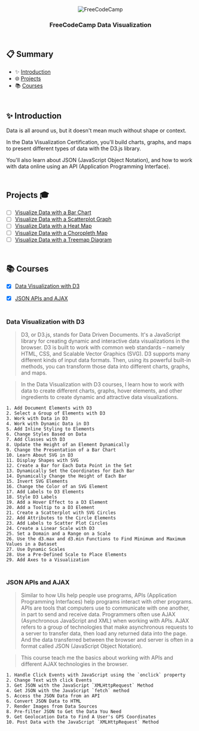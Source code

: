 <div align="center" class="container">
<div align="center">
  <img alt="FreeCodeCamp" src="https://cdn.freecodecamp.org/platform/universal/fcc_primary.svg">
</div>
<h3  align="center">FreeCodeCamp Data Visualization</h3>
</div>

## <br /> 📋 <a name="table">Summary</a>

- ✨ [Introduction](#introduction)
- 🌐 [Projects](#projects)
- 📚 [Courses](#courses)

## <br /> <a name="introduction">✨ Introduction</a>

Data is all around us, but it doesn't mean much without shape or context.

In the Data Visualization Certification, you'll build charts, graphs, and maps to present different types of data with the D3.js library.

You'll also learn about JSON (JavaScript Object Notation), and how to work with data online using an API (Application Programming Interface).

## <br /> <a name="projects">Projects 🎓</a>
- [ ] [Visualize Data with a Bar Chart](./1_Bar-chart/)  
- [ ] [Visualize Data with a Scatterplot Graph](./2_Scatterplot-graph/)  
- [ ] [Visualize Data with a Heat Map](./3_Heat-map/)  
- [ ] [Visualize Data with a Choropleth Map](./4_Choropleth-map/)  
- [ ] [Visualize Data with a Treemap Diagram](./5_Treemap-diagram/)  

## <br /> <a name="courses">📚 Courses</a>

- [x] [Data Visualization with D3](Data-Visualization)
- [x] [JSON APIs and AJAX](JSON-APIs)



### <br /> <a name="Data-Visualization">Data Visualization with D3</a>

> D3, or D3.js, stands for Data Driven Documents. It's a JavaScript library for creating dynamic and interactive data visualizations in the browser.
> D3 is built to work with common web standards – namely HTML, CSS, and Scalable Vector Graphics (SVG).
> D3 supports many different kinds of input data formats. Then, using its powerful built-in methods, you can transform those data into different charts, graphs, and maps.

> In the Data Visualization with D3 courses, I learn how to work with data to create different charts, graphs, hover elements, and other ingredients to create dynamic and attractive data visualizations.

```
1. Add Document Elements with D3
2. Select a Group of Elements with D3
3. Work with Data in D3
4. Work with Dynamic Data in D3
5. Add Inline Styling to Elements
6. Change Styles Based on Data
7. Add Classes with D3
8. Update the Height of an Element Dynamically
9. Change the Presentation of a Bar Chart
10. Learn About SVG in D3
11. Display Shapes with SVG
12. Create a Bar for Each Data Point in the Set
13. Dynamically Set the Coordinates for Each Bar
14. Dynamically Change the Height of Each Bar
15. Invert SVG Elements
16. Change the Color of an SVG Element
17. Add Labels to D3 Elements
18. Style D3 Labels
19. Add a Hover Effect to a D3 Element
20. Add a Tooltip to a D3 Element
21. Create a Scatterplot with SVG Circles
22. Add Attributes to the Circle Elements
23. Add Labels to Scatter Plot Circles
24. Create a Linear Scale with D3
25. Set a Domain and a Range on a Scale
26. Use the d3.max and d3.min Functions to Find Minimum and Maximum Values in a Dataset
27. Use Dynamic Scales
28. Use a Pre-Defined Scale to Place Elements
29. Add Axes to a Visualization
```



### <br /> <a name="JSON-APIs">JSON APIs and AJAX</a>

> Similar to how UIs help people use programs, APIs (Application Programming Interfaces) help programs interact with other programs. APIs are tools that computers use to communicate with one another, in part to send and receive data.
> Programmers often use AJAX (Asynchronous JavaScript and XML) when working with APIs. AJAX refers to a group of technologies that make asynchronous requests to a server to transfer data, then load any returned data into the page. And the data transferred between the browser and server is often in a format called JSON (JavaScript Object Notation).

> This course teach me the basics about working with APIs and different AJAX technologies in the browser.

```
1. Handle Click Events with JavaScript using the `onclick` property
2. Change Text with click Events
3. Get JSON with the JavaScript `XMLHttpRequest` Method
4. Get JSON with the JavaScript `fetch` method
5. Access the JSON Data from an API
6. Convert JSON Data to HTML
7. Render Images from Data Sources
8. Pre-filter JSON to Get the Data You Need
9. Get Geolocation Data to Find A User's GPS Coordinates
10. Post Data with the JavaScript `XMLHttpRequest` Method
```


